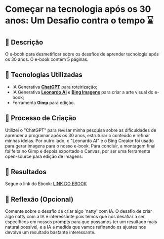 # Começar na tecnologia após os 30 anos: Um Desafio contra o tempo ⌛️

## 📒 Descrição
O e-book para desmetificar sobre os desafios de aprender tecnologia após os 30 anos. O e-book contém 5 páginas.

## 🤖 Tecnologias Utilizadas
- IA Generativa **[ChatGPT](https://chat.openai.com)** para roteirização;
- IA Generativa **[Leonardo AI](https://leonardo.ai)**  e **[Bing Imagens](https://www.bing.com/images/create?cc=br)** para criar a arte visual do e-book;
- Ferramenta **Gimp** para edição.

## 🧐 Processo de Criação
Utilizei o "ChatGPT" para revisar minha pesquisa sobre as dificuldades de aprender a programar após os 30 anos, estruturar o conteúdo e refinar minhas ideias. Por outro lado, o "Leonardo AI" e o Bing Creator foi usado para gerar imagens para o nosso e-book. Para concluir, a montagem final foi feita no Gimp e depois exportado o Canvas, por ser uma ferramenta open-source para edição de imagens.

## 🚀 Resultados
Segue o link do Ebook: 
[LINK DO EBOOK](https://drive.google.com/file/d/1AZ4VxpfmsiwJMimP4ZXQUKMdFBmGYveD/view?usp=sharing)

## 💭 Reflexão (Opcional)
Comente sobre o desafio de criar algo 'natty' com IA.
O desafio de criar algo natty com a IA é interessante pois temos que nos desafiar a ser específicos em nossos prompts para que possamos ter um resultado mais natural possível, e a IA a medida que vamos refinando os ajustes nos devolve um resultado bastante interessante.
